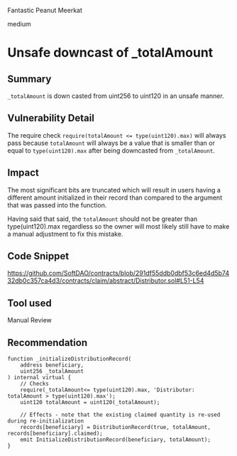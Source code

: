 Fantastic Peanut Meerkat

medium

# Unsafe downcast of _totalAmount

## Summary

`_totalAmount` is down casted from uint256 to uint120 in an unsafe manner.

## Vulnerability Detail

The require check `require(totalAmount <= type(uint120).max)` will always pass because `totalAmount` will always be a value that is smaller than or equal to `type(uint120).max` after being downcasted from `_totalAmount`. 

## Impact

The most significant bits are truncated which will result in users having a different amount initialized in their record than compared to the argument that was passed into the function.

Having said that said, the `totalAmount` should not be greater than type(uint120).max regardless so the owner will most likely still have to make a manual adjustment to fix this mistake.

## Code Snippet

https://github.com/SoftDAO/contracts/blob/291df55ddb0dbf53c6ed4d5b7432db0c357ca4d3/contracts/claim/abstract/Distributor.sol#L51-L54

## Tool used

Manual Review

## Recommendation
```solidity
function _initializeDistributionRecord(
    address beneficiary,
    uint256 _totalAmount
) internal virtual {
    // Checks
    require(_totalAmount<= type(uint120).max, 'Distributor: totalAmount > type(uint120).max');
    uint120 totalAmount = uint120(_totalAmount);

    // Effects - note that the existing claimed quantity is re-used during re-initialization
    records[beneficiary] = DistributionRecord(true, totalAmount, records[beneficiary].claimed);
    emit InitializeDistributionRecord(beneficiary, totalAmount);
}
```